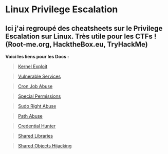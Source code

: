 # Linux Privilege Escalation

Ici j'ai regroupé des cheatsheets sur le Privilege Escalation sur Linux. Très utile pour les CTFs ! (Root-me.org, HacktheBox.eu, TryHackMe)
-----------------

__Voici les liens pour les Docs :__ 

> [Kernel Exploit](https://github.com/Oxooi/HTB_Academy-LinuxPrivilegeEscalation/blob/main/Privilege%20Escalation/Kernel%20Exploits.md)

> [Vulnerable Services](https://github.com/Oxooi/HTB_Academy-LinuxPrivilegeEscalation/blob/main/Privilege%20Escalation/Vulnerable%20Services.md)

> [Cron Job Abuse](https://github.com/Oxooi/HTB_Academy-LinuxPrivilegeEscalation/blob/main/Privilege%20Escalation/Cron%20Job%20Abuse.md) 

> [Special Permissions](https://github.com/Oxooi/HTB_Academy-LinuxPrivilegeEscalation/blob/main/Privilege%20Escalation/Special%20Permissions.md)

> [Sudo Right Abuse](https://github.com/Oxooi/HTB_Academy-LinuxPrivilegeEscalation/blob/main/Privilege%20Escalation/Sudo%20Rights%20Abuse.md)

> [Path Abuse](https://github.com/Oxooi/HTB_Academy-LinuxPrivilegeEscalation/blob/main/Privilege%20Escalation/Path%20Abuse.md)

> [Credential Hunter](https://github.com/Oxooi/HTB_Academy-LinuxPrivilegeEscalation/blob/main/Privilege%20Escalation/Credential%20Hunting.md)

> [Shared Libraries](https://github.com/Oxooi/HTB_Academy-LinuxPrivilegeEscalation/blob/main/Privilege%20Escalation/Shared%20Libraries.md)

> [Shared Objects Hijacking](https://github.com/Oxooi/HTB_Academy-LinuxPrivilegeEscalation/blob/main/Privilege%20Escalation/Shared%20Object%20Hijacking.md)